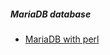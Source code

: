 ##### MariaDB database
 * [MariaDB with perl](https://github.com/boonchu/perllabs/tree/master/MySQL)
